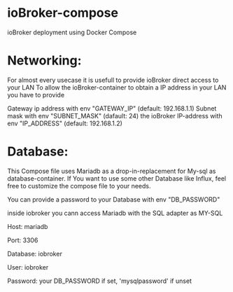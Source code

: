 # ioBroker-compose
ioBroker deployment using Docker Compose

# Networking:
For almost every usecase it is usefull to provide ioBroker direct access to your LAN
To allow the ioBroker-container to obtain a IP address in your LAN you have to provide

Gateway ip address with env "GATEWAY_IP" (default: 192.168.1.1)
Subnet mask with env "SUBNET_MASK" (dafault: 24)
the ioBroker IP-address with env "IP_ADDRESS" (default: 192.168.1.2)

# Database:

This Compose file uses Mariadb as a drop-in-replacement for My-sql as database-container.
If You want to use some other Database like Influx, feel free to customize the compose file to your needs.

You can provide a password to your Database with env "DB_PASSWORD"

inside iobroker you cann access Mariadb with the SQL adapter as MY-SQL

Host:     mariadb

Port:     3306

Database: iobroker

User:     iobroker

Password: your DB_PASSWORD if set, 'mysqlpassword' if unset

